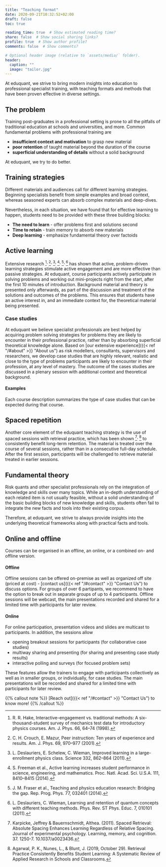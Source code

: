 ```yaml
---
title: "Teaching format"
date: 2020-09-21T10:32:52+02:00
draft: false
toc: true

reading_time: true  # Show estimated reading time?
share: false  # Show social sharing links?
profile: true  # Show author profile?
comments: false  # Show comments?

# Optional header image (relative to `assets/media/` folder).
header:
  caption: ""
  image: "tailor.jpg"
---
```



At eduquant, we strive to bring modern insights into education to professional specialist training, with teaching formats and methods that have been proven effective in diverse settings. 

## The problem

Training post-graduates in a professional setting is prone to all the pitfalls of traditional education at schools and universities, and more. Common fundamental problems with professional training are 

 - **insufficient context and motivation** to grasp new material
 - **poor retention** of taught material beyond the duration of the course
 - **superficial understanding of details** without a solid background

At eduquant, we try to do better. 

## Training strategies

Different materials and audiences call for different learning strategies. Beginning specialists benefit from simple examples and broad context, whereas seasoned experts can absorb complex materials and deep-dives. 

Nevertheless, in each situation, we have found that for effective learning to happen, students need to be provided with these three building blocks:

 - **The need to learn** - offer problems first and solutions second
 - **Time to retain** - train memory to absorb new materials
 - **Deep learning** - emphasize fundamental theory over factoids

## Active learning

Extensive research [^1]<sup>, </sup>[^2]<sup>, </sup>[^3]<sup>, </sup>[^4]<sup>, </sup>[^5]<sup>, </sup>[^6] has shown that active, problem-driven learning strategies stimulate active engagement and are more effective than passive strategies. At eduquant, course participants actively participate in solving problems and working out mini-projects right from the start, after the first 10 minutes of introduction. Background material and theory is presented only afterwards, as part of the discussion and treatment of the solutions and outcomes of the problems. This ensures that students have an active interest in, and an immediate context for, the theoretical material being presented.  

### Case studies

At eduquant we believe specialist professionals are best helped by acquiring problem solving strategies for problems they are likely to encounter in their professional practice, rather than by absorbing superficial theoretical knowledge alone. Based on [our extensive experience]({{< ref "/#about" >}} "About us") as risk modellers, consultants, supervisors and researchers, we develop case studies that are highly relevant, realistic and close to the type of problems participants are likely to encounter in their profession, at any level of mastery. The outcome of the cases studies are discussed in a plenary session with additional context and theoretical background. 

#### Examples

Each course description summarizes the type of case studies that can be expected during that course.

## Spaced repetition

Another core element of the eduquant teaching strategy is the use of spaced sessions with retrieval practice, which has been shown [^7]<sup>, </sup>[^8] to consistently benefit long-term retention. The material is treated over the course of several sessions, rather than in a consecutive full-day schedule. After the first session, participants will be challenged to retrieve material treated in earlier sessions. 


## Fundamental theory

Risk quants and other specialist professionals rely on the integration of knowledge and skills over many topics. While an in-depth understanding of each related item is not usually feasible, without a solid understanding of the basic building blocks of new knowledge and skills, students often fail to integrate the new facts and tools into their existing corpus. 

Therefore, at eduquant, we strive to always provide insights into the underlying theoretical frameworks along with practical facts and tools.

## Online and offline

Courses can be organised in an offline, an online, or a combined on- and offline version. 

#### Offline

Offline sessions can be offered on-premise as well as organized off site (priced at cost) - [contact us]({{< ref "/#contact" >}} "Contact Us") to discuss options. For groups of over 6 partipants, we recommend to have the option to break out in separate groups of up to 4 participants. Offline sessions will be webcast, the main presentations recorded and shared for a limited time with participants for later review.

#### Online

For online participation, presentation videos and slides are multicast to participants. In addition, the sessions allow

 * opening breakout sessions for participants (for collaborative case studies)
 * multiway sharing and presenting (for sharing and presenting case study results)
 * interactive polling and surveys (for focused problem sets)
 
These features allow the trainers to engage with participants collectively as well as in smaller groups, or individually, for case studies. The main presentations will be recorded and shared for a limited time with participants for later review.

{{% callout note %}}
[Reach out]({{< ref "/#contact" >}} "Contact Us") to know more!
{{% /callout %}}


[^1]: R. R. Hake, Interactive-engagement vs. traditional methods: A six-thousand-student survey of mechanics test data for introductory physics courses. Am. J. Phys. 66, 64–74 (1998).
[^2]: C. H. Crouch, E. Mazur, Peer instruction: Ten years of experience and results. Am. J. Phys. 69, 970–977 (2001).
[^3]: L. Deslauriers, E. Schelew, C. Wieman, Improved learning in a large-enrollment physics class. Science 332, 862–864 (2011).
[^4]: S. Freeman et al., Active learning increases student performance in science, engineering, and mathematics. Proc. Natl. Acad. Sci. U.S.A. 111, 8410–8415 (2014).
[^5]: J. M. Fraser et al., Teaching and physics education research: Bridging the gap. Rep. Prog. Phys. 77, 032401 (2014).
[^6]: L. Deslauriers, C. Wieman, Learning and retention of quantum concepts with different teaching methods. Phys. Rev. ST Phys. Educ. 7, 010101 (2011).

[^7]: Karpicke, Jeffrey & Bauernschmidt, Althea. (2011). Spaced Retrieval: Absolute Spacing Enhances Learning Regardless of Relative Spacing. Journal of experimental psychology. Learning, memory, and cognition. 37. 1250-7. 10.1037/a0023436.
[^8]: Agarwal, P. K., Nunes, L., & Blunt, J. (2019, October 29). Retrieval Practice Consistently Benefits Student Learning: A Systematic Review of Applied Research in Schools and Classrooms. 